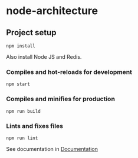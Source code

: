 # node-architecture

## Project setup
```
npm install
```
Also install Node JS and Redis.

### Compiles and hot-reloads for development
```
npm start
```

### Compiles and minifies for production
```
npm run build
```

### Lints and fixes files
```
npm run lint
```
See documentation in [Documentation](https://sites.google.com/view/node-architecture/main)
